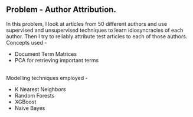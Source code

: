 ## Problem - Author Attribution.

In this problem, I look at articles from 50 different authors and use supervised and unsupervised techniques to learn idiosyncracies of each author. Then I try to reliably attribute test articles to each of those authors. Concepts used - 
* Document Term Matrices
* PCA for retrieving important terms <br> <br>

Modelling techniques employed - 
* K Nearest Neighbors
* Random Forests
* XGBoost
* Naive Bayes
